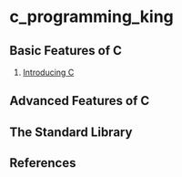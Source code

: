 # c_programming_king


## Basic Features of C

1. [Introducing C](/notes/chapter01/notes.pdf)



## Advanced Features of C

## The Standard Library

## References